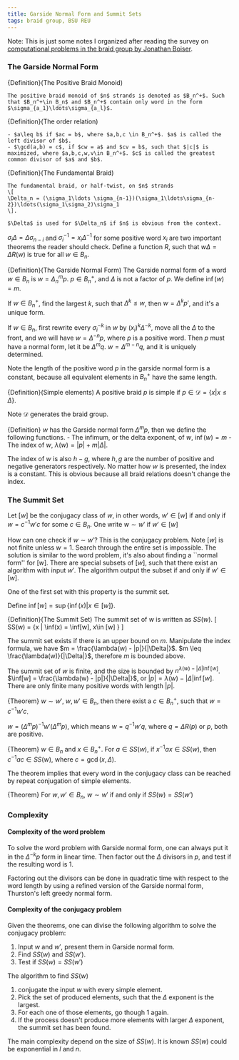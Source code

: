 ```yaml
---
title: Garside Normal Form and Summit Sets
tags: braid group, BSU REU
---
```


Note: This is just some notes I organized after reading the survey on [computational problems in the braid group by Jonathan Boiser](http://campillos.ucmerced.edu/~jboiser/boiserMSThesis.pdf). 
 
### The Garside Normal Form

{Definition}(The Positive Braid Monoid)
    
    The positive braid monoid of $n$ strands is denoted as $B_n^+$. Such that $B_n^+\in B_n$ and $B_n^+$ contain only word in the form $\sigma_{a_1}\ldots\sigma_{a_l}$.

{Definition}(The order relation)
    
    - $a\leq b$ if $ac = b$, where $a,b,c \in B_n^+$. $a$ is called the left divisor of $b$.
    - $\gcd(a,b) = c$, if $cw = a$ and $cv = b$, such that $|c|$ is maximized, where $a,b,c,w,v\in B_n^+$. $c$ is called the greatest common divisor of $a$ and $b$.

{Definition}(The Fundamental Braid)
    
    The fundamental braid, or half-twist, on $n$ strands 
    \[
    \Delta_n = (\sigma_1\ldots \sigma_{n-1})(\sigma_1\ldots\sigma_{n-2})\ldots(\sigma_1\sigma_2)\sigma_1
    \].

    $\Delta$ is used for $\Delta_n$ if $n$ is obvious from the context.


$\sigma_i\Delta = \Delta\sigma_{n-i}$ and $\sigma_i^{-1} = x_i\Delta^{-1}$ for some positive word $x_i$ are two important theorems the reader should check. Define a function $R$, such that $w\Delta = \Delta R(w)$ is true for all $w\in B_n$.

{Definition}(The Garside Normal Form)
    The Garside normal form of a word $w\in B_n$ is $w = \Delta_n^m p$. $p\in B^+_n$, and $\Delta$ is not a factor of $p$. We define $\inf(w)=m$.

If $w\in B^+_n$, find the largest $k$, such that $\Delta^k \leq w$, then $w = \Delta^k p'$, and it's a unique form.

If $w\in B_n$, first rewrite every $\sigma_i^{-k}$ in $w$ by $(x_i)^k\Delta^{-k}$, move all the $\Delta$ to the front, and we will have $w = \Delta^{-n} p$, where $p$ is a positive word. Then $p$ must have a normal form, let it be $\Delta^{m}q$. $w = \Delta^{m-n}q$, and it is uniquely determined.

Note the length of the positive word $p$ in the garside normal form is a constant, because all equivalent elements in $B^+_n$ have the same length.

{Definition}(Simple elements)
    A positive braid $p$ is simple if $p\in\mathcal{D} = \{x | x \leq \Delta\}$.

Note $\mathcal{D}$ generates the braid group.

{Definition}
    $w$ has the Garside normal form $\Delta^m p$, then we define the following functions.
    - The infimum, or the delta exponent, of $w$, $\inf(w) = m$
    - The index of $w$, $\lambda(w) = |p| + m|\Delta|$.

The index of $w$ is also $h-g$, where $h,g$ are the number of positive and negative generators respectively. No matter how $w$ is presented, the index is a constant. This is obvious because all braid relations doesn't change the index.

### The Summit Set
Let $[w]$ be the conjugacy class of $w$, in other words, $w'\in[w]$ if and only if $w = c^{-1}w'c$ for some $c\in B_n$. One write $w\sim w'$ if $w'\in[w]$

How can one check if $w\sim w'$? This is the conjugacy problem. Note $[w]$ is not finite unless $w=1$. Search through the entire set is impossible. The solution is similar to the word problem, it's also about finding a ``normal form'' for $[w]$. There are special subsets of $[w]$, such that there exist an algorithm with input $w'$. The algorithm output the subset if and only if $w'\in [w]$.

One of the first set with this property is the summit set.

Define $\inf[w] = \sup \{\inf(x) | x \in [w]\}$.

{Definition}(The Summit Set)
    The summit set of $w$ is written as $SS(w)$. 
    \[
    SS(w) = \{x | \inf(x) = \inf[w], x\in [w] \}
    \]

The summit set exists if there is an upper bound on $m$. Manipulate the index formula, we have $m = \frac{\lambda(w) - |p|}{|\Delta|}$. $m \leq \frac{\lambda(w)}{|\Delta|}$, therefore $m$ is bounded above. 

The summit set of $w$ is finite, and the size is bounded by $n^{\lambda(w) - |\Delta|\inf[w]}$. $\inf[w] = \frac{\lambda(w) - |p|}{|\Delta|}$, or $|p| = \lambda(w) - |\Delta|\inf[w]$. There are only finite many positive words with length $|p|$. 

{Theorem}
    $w\sim w'$, $w,w'\in B_n$, then there exist a $c\in B_n^+$, such that $w=c^{-1}w'c$.

$w=(\Delta^m p)^{-1} w' (\Delta^m p)$, which means $w=q^{-1} w' q$, where 
$q = \Delta R(p)$ or $p$, both are positive.

{Theorem}
    $w\in B_n$ and $x\in B_n^+$. For $a \in SS(w)$, if $x^{-1}ax\in SS(w)$, then $c^{-1}ac \in SS(w)$, where $c=\gcd(x,\Delta)$.

The theorem implies that every word in the conjugacy class can be reached by repeat conjugation of simple elements.

{Theorem}
    For $w,w'\in B_n$, $w\sim w'$ if and only if $SS(w) = SS(w')$

### Complexity
#### Complexity of the word problem
To solve the word problem with Garside normal form, one can always put it in the $\Delta^{-k}p$ form in linear time. Then factor out the $\Delta$ divisors in $p$, and test if the resulting word is 1. 

Factoring out the divisors can be done in quadratic time with respect to the word length by using a refined version of the Garside normal form, Thurston's left greedy normal form.

#### Complexity of the conjugacy problem
Given the theorems, one can divise the following algorithm to solve the conjugacy problem:

1. Input $w$ and $w'$, present them in Garside normal form. 
2. Find $SS(w)$ and $SS(w')$. 
3. Test if $SS(w) = SS(w')$
 
The algorithm to find $SS(w)$

1. conjugate the input $w$ with every simple element.
2. Pick the set of produced elements, such that the $\Delta$ exponent is the largest.
3. For each one of those elements, go though 1 again.
4. If the process doesn't produce more elements with larger $\Delta$ exponent, the summit set has been found.

The main complexity depend on the size of $SS(w)$. It is known $SS(w)$ could be exponential in $l$ and $n$.

